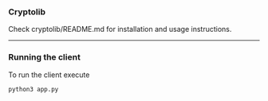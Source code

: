 ### Cryptolib
Check cryptolib/README.md for installation and usage instructions.

***

### Running the client
To run the client execute

`python3 app.py`
